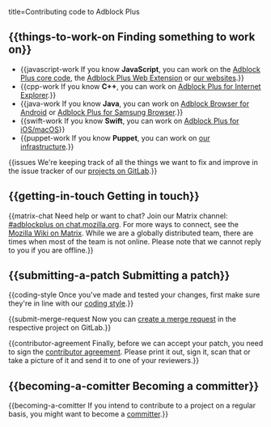 title=Contributing code to Adblock Plus


## {{things-to-work-on Finding something to work on}}

* {{javascript-work If you know **JavaScript**, you can work on the [Adblock Plus core code](modules#core), the [Adblock Plus Web Extension](modules#platform) or [our websites](modules#websites).}}
* {{cpp-work If you know **C++**, you can work on [Adblock Plus for Internet Explorer](modules#adblock-plus-for-internet-explorer).}}
* {{java-work If you know **Java**, you can work on [Adblock Browser for Android](modules#adblock-browser-for-android) or [Adblock Plus for Samsung Browser](modules#adblock-plus-for-samsung-browser).}}
* {{swift-work If you know **Swift**, you can work on [Adblock Plus for iOS/macOS](modules#adblock-plus-for-ios)}}
* {{puppet-work If you know **Puppet**, you can work on [our infrastructure](modules#infrastructure).}}

{{issues We're keeping track of all the things we want to fix and improve in the issue tracker of our [projects on GitLab](https://gitlab.com/eyeo/adblockplus).}}

## {{getting-in-touch Getting in touch}}
{{matrix-chat Need help or want to chat? Join our Matrix channel: [#adblockplus on chat.mozilla.org](https://chat.mozilla.org/#/room/#adblockplus:mozilla.org). For more ways to connect, see the [Mozilla Wiki on Matrix](https://wiki.mozilla.org/Matrix). While we are a globally distributed team, there are times when most of the team is not online. Please note that we cannot reply to you if you are offline.}}

## {{submitting-a-patch Submitting a patch}}

{{coding-style Once you've made and tested your changes, first make sure they're in line with our [coding style](coding-style).}}

{{submit-merge-request Now you can [create a merge request](https://docs.gitlab.com/ce/gitlab-basics/add-merge-request.html) in the respective project on GitLab.}}

{{contributor-agreement Finally, before we can accept your patch, you need to sign the [contributor agreement](https://adblockplus.org/eyeo-contributor-license-agreement.pdf). Please print it out, sign it, scan that or take a picture of it and send it to one of your reviewers.}}

## {{becoming-a-comitter Becoming a committer}}

{{becoming-a-comitter If you intend to contribute to a project on a regular basis, you might want to become a [committer](committer).}}
